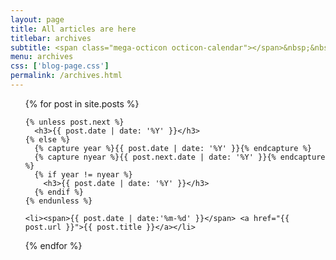 ```yaml
---
layout: page
title: All articles are here
titlebar: archives
subtitle: <span class="mega-octicon octicon-calendar"></span>&nbsp;&nbsp;专题系列： &nbsp;&nbsp; <a href ="http://www.wuyongyao.com/arch.html"><font color="#1A0DAB">架构</font></a>&nbsp;&nbsp; <a href ="http://www.wuyongyao.com/life.html"><font color="#EB9439">故事</font></a>&nbsp;&nbsp; <a href ="http://www.wuyongyao.com/jvm.html"><font color="#23527C">JVM</font></a>&nbsp;&nbsp; <a href ="http://www.wuyongyao.com/docker.html"><font color="#1E90FF">Docker</font></a>
menu: archives
css: ['blog-page.css']
permalink: /archives.html
---
```


<ul class="archives-list">
  {% for post in site.posts %}

    {% unless post.next %}
      <h3>{{ post.date | date: '%Y' }}</h3>
    {% else %}
      {% capture year %}{{ post.date | date: '%Y' }}{% endcapture %}
      {% capture nyear %}{{ post.next.date | date: '%Y' }}{% endcapture %}
      {% if year != nyear %}
        <h3>{{ post.date | date: '%Y' }}</h3>
      {% endif %}
    {% endunless %}

    <li><span>{{ post.date | date:'%m-%d' }}</span> <a href="{{ post.url }}">{{ post.title }}</a></li>
  {% endfor %}
</ul>